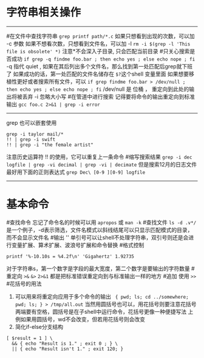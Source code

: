 # 字符串相关操作
***
#在文件中查找字符串
`grep printf path/*.c`
	如果只想看到出现的次数，可以加 -c 参数
	如果不想看次数，只想看到文件名，可以加 -l
`rm -i $(grep -l 'This file is obsolete' *)`
注意\*不会深入子目录, 只会匹配当前目录
#只关心搜索是否成功
`if grep -q findme foo.bar ; then echo yes ; else echo nope ; fi`
-q 指代 quiet , 如果在其后列出多个文件名，那么找到第一处匹配后grep就下班了
如果成功的话，第一处匹配的文件名储存在 `$?`这个shell 变量里面
	如果想要移植性更好或者搜索所有文件，可以
	`if grep findme foo.bar > /dev/null ; then echo yes ; else echo nope ; fi`
	/dev/null 是 位桶 ， 重定向到此处的输出将被丢弃
-i 忽略大小写
#在管道中进行搜索
	记得要将命令的输出重定向到标准输出
	`gcc foo.c 2>&1 | grep -i error`
***
grep 也可以嵌套使用
```shell
grep -i taylor mail/*
!! | grep -i swift
!! | grep -i "the female artist"
```
注意历史运算符 !! 的使用，它可以重复上一条命令
#缩写搜索结果 
`grep -i dec logfile | grep -vi decimal | grep -vi | decimate`
但是搜索12月的日志文件最好用下面的正则表达式
`grep Dec\ [0-9 ][0-9] logfile`
***
# 基本命令
#查找命令
	忘记了命令名的时候可以用 `apropos` 或 `man -k`
#查找文件
`ls -d .v*/` 是一个例子，-d表示筛选，文件名模式以斜线结尾可以只显示匹配模式的目录，而不会显示文件名
#输出
	'' 单引号可以让shell不处理字符串，双引号则还是会进行变量扩展、算术扩展、波浪号扩展和命令替换
#格式控制
```shell
printf '%-10.10s = %4.2f\n' 'Gigahertz' 1.92735
```
对于字符串s，第一个数字是字段的最大宽度，第二个数字是要输出的字符数量
#重定向
`>&`              `&>`              `2>&1` 都是把标准错误重定向到与标准输出一样的地方
#追加
使用 `>>`
#花括号的用法
1. 可以用来将重定向应用于多个命令的输出
	` { pwd; ls; cd ../somewhere; pwd; ls; } > /tmp/all.out`
	当然用圆括号也可以，用花括号则要注意花括号两端要有空格，圆括号是在子shell中运行命令，花括号更像一种便捷写法
	上例如果用圆括号，wd不会改变，但若用花括号则会改变
2. 简化if-else分支结构
```shell
[ $result = 1 ] \
  && { echo "Result is 1." ; exit 0 ; } \
  || { echo "Result isn't 1." ; exit 120; } 
```
